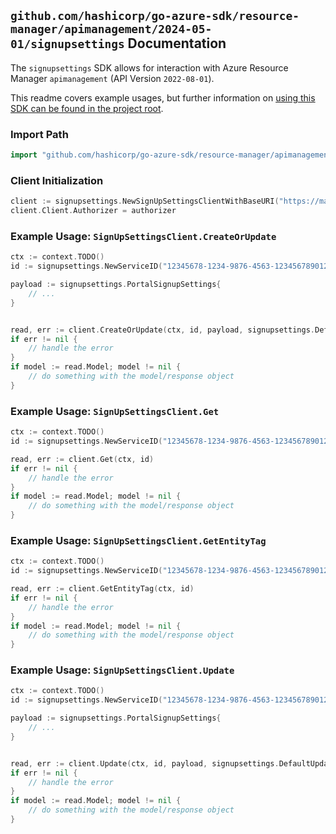 
## `github.com/hashicorp/go-azure-sdk/resource-manager/apimanagement/2024-05-01/signupsettings` Documentation

The `signupsettings` SDK allows for interaction with Azure Resource Manager `apimanagement` (API Version `2022-08-01`).

This readme covers example usages, but further information on [using this SDK can be found in the project root](https://github.com/hashicorp/go-azure-sdk/tree/main/docs).

### Import Path

```go
import "github.com/hashicorp/go-azure-sdk/resource-manager/apimanagement/2024-05-01/signupsettings"
```


### Client Initialization

```go
client := signupsettings.NewSignUpSettingsClientWithBaseURI("https://management.azure.com")
client.Client.Authorizer = authorizer
```


### Example Usage: `SignUpSettingsClient.CreateOrUpdate`

```go
ctx := context.TODO()
id := signupsettings.NewServiceID("12345678-1234-9876-4563-123456789012", "example-resource-group", "serviceName")

payload := signupsettings.PortalSignupSettings{
	// ...
}


read, err := client.CreateOrUpdate(ctx, id, payload, signupsettings.DefaultCreateOrUpdateOperationOptions())
if err != nil {
	// handle the error
}
if model := read.Model; model != nil {
	// do something with the model/response object
}
```


### Example Usage: `SignUpSettingsClient.Get`

```go
ctx := context.TODO()
id := signupsettings.NewServiceID("12345678-1234-9876-4563-123456789012", "example-resource-group", "serviceName")

read, err := client.Get(ctx, id)
if err != nil {
	// handle the error
}
if model := read.Model; model != nil {
	// do something with the model/response object
}
```


### Example Usage: `SignUpSettingsClient.GetEntityTag`

```go
ctx := context.TODO()
id := signupsettings.NewServiceID("12345678-1234-9876-4563-123456789012", "example-resource-group", "serviceName")

read, err := client.GetEntityTag(ctx, id)
if err != nil {
	// handle the error
}
if model := read.Model; model != nil {
	// do something with the model/response object
}
```


### Example Usage: `SignUpSettingsClient.Update`

```go
ctx := context.TODO()
id := signupsettings.NewServiceID("12345678-1234-9876-4563-123456789012", "example-resource-group", "serviceName")

payload := signupsettings.PortalSignupSettings{
	// ...
}


read, err := client.Update(ctx, id, payload, signupsettings.DefaultUpdateOperationOptions())
if err != nil {
	// handle the error
}
if model := read.Model; model != nil {
	// do something with the model/response object
}
```
